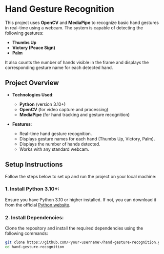 # Hand Gesture Recognition

This project uses **OpenCV** and **MediaPipe** to recognize basic hand gestures in real-time using a webcam. The system is capable of detecting the following gestures:

- **Thumbs Up**
- **Victory (Peace Sign)**
- **Palm**

It also counts the number of hands visible in the frame and displays the corresponding gesture name for each detected hand.

## Project Overview

- **Technologies Used**:
  - **Python** (version 3.10+)
  - **OpenCV** (for video capture and processing)
  - **MediaPipe** (for hand tracking and gesture recognition)
  
- **Features**:
  - Real-time hand gesture recognition.
  - Displays gesture names for each hand (Thumbs Up, Victory, Palm).
  - Displays the number of hands detected.
  - Works with any standard webcam.

## Setup Instructions

Follow the steps below to set up and run the project on your local machine:

### 1. Install Python 3.10+:
Ensure you have Python 3.10 or higher installed. If not, you can download it from the official [Python website](https://www.python.org/downloads/).

### 2. Install Dependencies:
Clone the repository and install the required dependencies using the following commands:

```bash
git clone https://github.com/<your-username>/hand-gesture-recognition.git
cd hand-gesture-recognition

